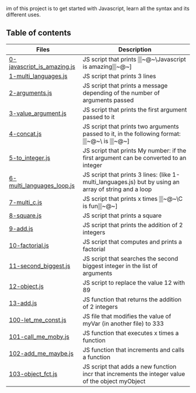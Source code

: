 im of this project is to get started with Javascript, learn all the syntax and its different uses.

## Table of contents
Files | Description
----- | -----------
[0-javascript_is_amazing.js](./0-javascript_is_amazing.js) | JS script that prints ▒~@~\Javascript is amazing▒~@~]
[1-multi_languages.js](./1-multi_languages.js) | JS script that prints 3 lines
[2-arguments.js](./2-arguments.js) | JS script that prints a message depending of the number of arguments passed
[3-value_argument.js](./3-value_argument.js) | JS script that prints the first argument passed to it
[4-concat.js](./4-concat.js) | JS script that prints two arguments passed to it, in the following format: ▒~@~\ is ▒~@~]
[5-to_integer.js](./5-to_integer.js) | JS script that prints My number: <first argument converted in integer> if the first argument can be converted to an integer
[6-multi_languages_loop.js](./6-multi_languages_loop.js) | JS script that prints 3 lines: (like 1-multi_languages.js) but by using an array of string and a loop
[7-multi_c.js](./7-multi_c.js) | JS script that prints x times ▒~@~\C is fun▒~@~]
[8-square.js](./8-square.js) | JS script that prints a square
[9-add.js](./9-add.js) | JS script that prints the addition of 2 integers
[10-factorial.js](./10-factorial.js) | JS script that computes and prints a factorial
[11-second_biggest.js](./11-second_biggest.js) | JS script that searches the second biggest integer in the list of arguments
[12-object.js](./12-object.js) | JS script to replace the value 12 with 89
[13-add.js](./13-add.js) | JS function that returns the addition of 2 integers
[100-let_me_const.js](./100-let_me_const.js) | JS file that modifies the value of myVar (in another file) to 333
[101-call_me_moby.js](./101-call_me_moby.js) | JS function that executes x times a function
[102-add_me_maybe.js](./102-add_me_maybe.js) | JS function that increments and calls a function
[103-object_fct.js](./103-object_fct.js) | JS script that adds a new function incr that increments the integer value of the object myObject
